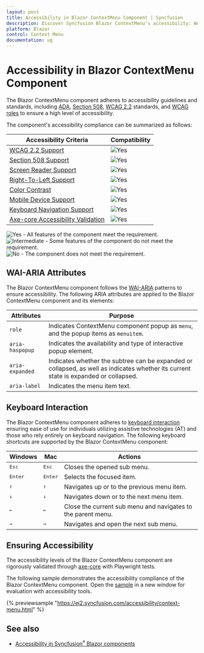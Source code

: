 ```yaml
---
layout: post
title: Accessibility in Blazor ContextMenu Component | Syncfusion
description: Discover Syncfusion Blazor ContextMenu's accessibility: WAI-ARIA support, keyboard interaction, and WCAG, Section 508, ADA compliance.
platform: Blazor
control: Context Menu
documentation: ug
---
```


# Accessibility in Blazor ContextMenu Component

The Blazor ContextMenu component adheres to accessibility guidelines and standards, including [ADA](https://www.ada.gov/), [Section 508](https://www.section508.gov/), [WCAG 2.2](https://www.w3.org/TR/WCAG22/) standards, and [WCAG roles](https://www.w3.org/TR/wai-aria/#roles) to ensure a high level of accessibility.

The component's accessibility compliance can be summarized as follows:

| Accessibility Criteria | Compatibility |
| -- | -- |
| [WCAG 2.2 Support](../common/accessibility#accessibility-standards) | <img src="https://cdn.syncfusion.com/content/images/landing-page/yes.png" alt="Yes"> |
| [Section 508 Support](../common/accessibility#accessibility-standards) | <img src="https://cdn.syncfusion.com/content/images/landing-page/yes.png" alt="Yes"> |
| [Screen Reader Support](../common/accessibility#screen-reader-support) | <img src="https://cdn.syncfusion.com/content/images/landing-page/yes.png" alt="Yes">  |
| [Right-To-Left Support](../common/accessibility#right-to-left-support) | <img src="https://cdn.syncfusion.com/content/images/landing-page/yes.png" alt="Yes"> |
| [Color Contrast](../common/accessibility#color-contrast) | <img src="https://cdn.syncfusion.com/content/images/landing-page/yes.png" alt="Yes"> |
| [Mobile Device Support](../common/accessibility#mobile-device-support) | <img src="https://cdn.syncfusion.com/content/images/landing-page/yes.png" alt="Yes"> |
| [Keyboard Navigation Support](../common/accessibility#keyboard-navigation-support) |<img src="https://cdn.syncfusion.com/content/images/landing-page/yes.png" alt="Yes"> |
| [Axe-core Accessibility Validation](../common/accessibility#ensuring-accessibility) | <img src="https://cdn.syncfusion.com/content/images/landing-page/yes.png" alt="Yes"> |

<style>
    .post .post-content img {
        display: inline-block;
        margin: 0.5em 0;
    }
</style>

<div><img src="https://cdn.syncfusion.com/content/images/landing-page/yes.png" alt="Yes"> - All features of the component meet the requirement.</div>

<div><img src="https://cdn.syncfusion.com/content/images/landing-page/intermediate.png" alt="Intermediate"> - Some features of the component do not meet the requirement.</div>

<div><img src="https://cdn.syncfusion.com/content/images/landing-page/no.png" alt="No"> - The component does not meet the requirement.</div>

## WAI-ARIA Attributes

The Blazor ContextMenu component follows the [WAI-ARIA](https://www.w3.org/WAI/ARIA/apg/patterns/menubar/) patterns to ensure accessibility. The following ARIA attributes are applied to the Blazor ContextMenu component and its elements:

| Attributes | Purpose |
| --- | --- |
| `role` | Indicates ContextMenu component popup as `menu`, and the popup items as `menuitem`. |
| `aria-haspopup` | Indicates the availability and type of interactive popup element. |
| `aria-expanded` | Indicates whether the subtree can be expanded or collapsed, as well as indicates whether its current state is expanded or collapsed. |
| `aria-label` | Indicates the menu item text. |

## Keyboard Interaction

The Blazor ContextMenu component adheres to [keyboard interaction](https://www.w3.org/WAI/ARIA/apg/patterns/menubar/#keyboardinteraction) ensuring ease of use for individuals utilizing assistive technologies (AT) and those who rely entirely on keyboard navigation. The following keyboard shortcuts are supported by the Blazor ContextMenu component:

| Windows | Mac | Actions |
| --- | --- | --- |
| <kbd>Esc</kbd> | <kbd>Esc</kbd> | Closes the opened sub menu. |
| <kbd>Enter</kbd> | <kbd>Enter</kbd> | Selects the focused item. |
| <kbd>↑</kbd> | <kbd>↑</kbd> | Navigates up or to the previous menu item. |
| <kbd>↓</kbd> | <kbd>↓</kbd> | Navigates down or to the next menu item. |
| <kbd>←</kbd> | <kbd>←</kbd> | Close the current sub menu and navigates to the parent menu. |
| <kbd>→</kbd> | <kbd>→</kbd> | Navigates and open the next sub menu. |

## Ensuring Accessibility

The accessibility levels of the Blazor ContextMenu component are rigorously validated through [axe-core](https://www.nuget.org/packages/Deque.AxeCore.Playwright) with Playwright tests.

The following sample demonstrates the accessibility compliance of the Blazor ContextMenu component. Open the [sample](https://blazor.syncfusion.com/accessibility/context-menu) in a new window for evaluation with accessibility tools.

{% previewsample "https://ej2.syncfusion.com/accessibility/context-menu.html" %}

## See also

* [Accessibility in Syncfusion<sup style="font-size:70%">&reg;</sup> Blazor components](https://blazor.syncfusion.com/documentation/common/accessibility)